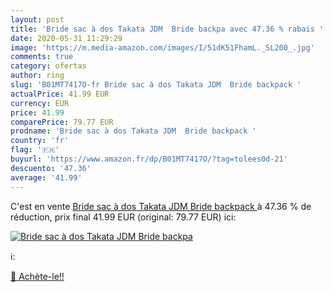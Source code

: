 ```yaml
---
layout: post
title: 'Bride sac à dos Takata JDM  Bride backpa avec 47.36 % rabais '
date: 2020-05-31 11:29:29
image: 'https://m.media-amazon.com/images/I/51dK51FhamL._SL200_.jpg'
comments: true
category: ofertas
author: ring
slug: 'B01MT7417O-fr Bride sac à dos Takata JDM  Bride backpack '
actualPrice: 41.99 EUR
currency: EUR
price: 41.99
comparePrice: 79.77 EUR
prodname: 'Bride sac à dos Takata JDM  Bride backpack '
country: 'fr'
flag: '🇫🇷'
buyurl: 'https://www.amazon.fr/dp/B01MT7417O/?tag=tolees0d-21'
descuento: '47.36'
average: '41.99'
---
```


C'est en vente [Bride sac à dos Takata JDM  Bride backpack ](https://www.amazon.fr/dp/B01MT7417O/?tag=tolees0d-21)  à  47.36 % de réduction, prix final  41.99 EUR (original: 79.77 EUR) ici:

[![Bride sac à dos Takata JDM  Bride backpa](https://m.media-amazon.com/images/I/51dK51FhamL._SL200_.jpg)](https://www.amazon.fr/dp/B01MT7417O/?tag=tolees0d-21)

ℹ️:


[🛒 Achète-le!!](https://www.amazon.fr/dp/B01MT7417O/?tag=tolees0d-21)
